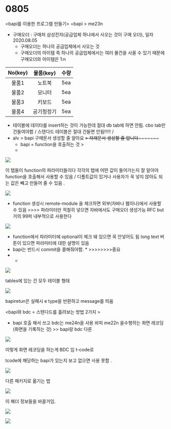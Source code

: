 # 0805

&lt;bapi를 이용한 프로그램 만들기&gt; =bapi &gt; me23n

* 구매오더 : 구매처 삼성전자\(공급업체 하나에서 사오는 것이 구매 오더\), 일자 2020.08.05
  * 구매오더는 하나의 공급업체에서 사오는 것
  * 구매오더의 아이템 즉 하나의 공급업체에서는 여러 물건을 사올 수 있기 때문에  구매오더와 아이템은 1:n 

| No\(key\) | 물품\(key\) | 수량 |
| :---: | :---: | :---: |
| 물품1 | 노트북 | 5ea |
| 물품2 | 모니터 | 5ea |
| 물품3 | 키보드 | 5ea |
| 물품4 | 공기청정기 | 5ea |

* 테이블에 데이타를 insert하는 것이 가능한데 절대 db tab에 하면 안됨. cbo tab만 건들여야함 / 스텐다드 테이블은 절대 건들면 안됨!!!!!  / 
* alv &gt; bapi 구매문서 생성할 줄 알아요 ~~&gt; 자재문서 생성할 줄 압니다~~~~~~~~~ 
  * bapi = function을 호출하는 것 &gt; 
  * 

![](../../../.gitbook/assets/image%20%28222%29.png)

이 탭들이 function의 파라미터들이다 각각의 탭에 어떤 값이 들어가는지 잘 알아야 function을 호출해서 사용할 수 있음 /  디폴트값이 있거나 사용자가 꼭 넣지 않아도 되는 값은 빼고 만들어 줄 수 있음 . 

![](../../../.gitbook/assets/image%20%28223%29.png)

* function 생성시 remote-module 을 체크하면 외부\(자바나 웹이나\)에서 사용할 수 있음 &gt;&gt;&gt;&gt; 파라미터만 적철히 넣으면 자바에서도 구매오더 생성가능  RFC but 거의 99퍼 내부적으로 사용한다

![](../../../.gitbook/assets/image%20%28214%29.png)

* function에서 파라미터에 optional이 체크 돼 있으면 꼭 안넣어도 됨 long text 버튼이 있으면 파라미터에 대한 설명이 있음  
*  bapi는 반드시 commit을 콜해줘야함. \* &gt;&gt;&gt;&gt;&gt;&gt;&gt;&gt;중요
* * 
![](../../../.gitbook/assets/image%20%28219%29.png)

tables에 있는 건 모두 테이블 형태 

![](../../../.gitbook/assets/image%20%28220%29.png)

bapiretun은  실패시 e type을 반환하고 message를 띄움 

&lt;bapi와 bdc = 스텐다드를 흘려보는 방법 2가지 &gt; 

* bapi 호출 해서 쓰고 bdc는 me24n을 사용 바피  me22n 을수행하는 화면 레코딩\(화면을 기록하는 것\) &gt;&gt;  bapi랑 bdc 다른 



![](../../../.gitbook/assets/kakaotalk_20200805_103603214.jpg)

이렇게 화면 레코딩을 하는게 BDC 임 t-code로 

tcode에 해당하는 bapi가 있는지 보고 없으면 사용 못함 .

![](../../../.gitbook/assets/image%20%28215%29.png)

다른 패키지로 옮기는 법

![](../../../.gitbook/assets/image%20%28216%29.png)

이 해더 정보들을 바꿀거임.

![](../../../.gitbook/assets/image%20%28221%29.png)

![](../../../.gitbook/assets/image%20%28225%29.png)


